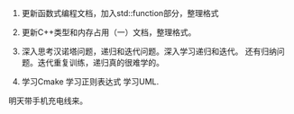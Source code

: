 
1. 更新函数式编程文档，加入std::function部分，整理格式
2. 更新C++类型和内存占用（一）文档，整理格式。

3. 深入思考汉诺塔问题，递归和迭代问题。深入学习递归和迭代。 还有归纳问题。迭代重复训练，递归真的很难学的。
4. 学习Cmake 学习正则表达式 学习UML.



明天带手机充电线来。